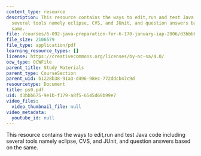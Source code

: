 ```yaml
---
content_type: resource
description: This resource contains the ways to edit,run and test Java code including
  several tools namely eclipse, CVS, and JUnit, and question answers based on the
  same.
file: /courses/6-092-java-preparation-for-6-170-january-iap-2006/d3bbb6759e1bf179a8f56545d69b99e7_ps0.pdf
file_size: 2106579
file_type: application/pdf
learning_resource_types: []
license: https://creativecommons.org/licenses/by-nc-sa/4.0/
ocw_type: OCWFile
parent_title: Study Materials
parent_type: CourseSection
parent_uid: b1228b38-91a3-d496-98ec-772ddcb47c9d
resourcetype: Document
title: ps0.pdf
uid: d3bbb675-9e1b-f179-a8f5-6545d69b99e7
video_files:
  video_thumbnail_file: null
video_metadata:
  youtube_id: null
---
```

This resource contains the ways to edit,run and test Java code including several tools namely eclipse, CVS, and JUnit, and question answers based on the same.
